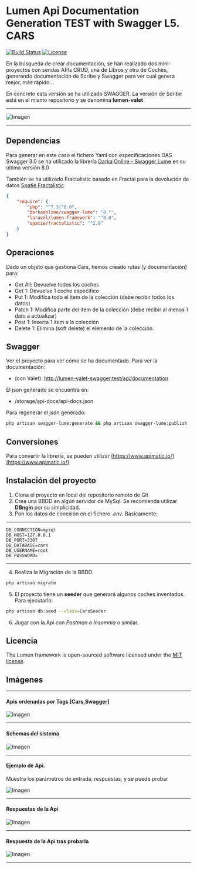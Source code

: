 # Lumen Api Documentation Generation TEST with Swagger L5. CARS

[![Build Status](https://travis-ci.org/laravel/lumen-framework.svg)](https://travis-ci.org/laravel/lumen-framework)
[![License](https://img.shields.io/packagist/l/laravel/framework)](https://packagist.org/packages/laravel/lumen-framework)

En la búsqueda de crear documentación, se han realizado dos mini-proyectos con sendas APIs CRUD, una de Libros y otra de Coches, generando documentación de Scribe y Swagger para ver cuál genera mejor, más rápido...

En concreto esta versión se ha utilizado SWAGGER. La versión de Scribe está en el mismo repositorio y se denomina **lumen-valet**

----

![Imagen](/storage/swagger/imgs/swg1.png)

----
## Dependencias

Para generar en este caso el fichero Yaml con especificaciones OAS Swagger 3.0 se ha utilizado la librería [Darka Online - Swagger Lume](https://github.com/DarkaOnLine/SwaggerLume) en su última versión 8.0

También se ha utilizado Fractalistic basado en Fractal para la devolución de datos [Spatie Fractalistic](https://github.com/spatie/fractalistic)
```json
{
    "require": {
        "php": "^7.3|^8.0",
        "darkaonline/swagger-lume": "8.*",
        "laravel/lumen-framework": "^8.0",
        "spatie/fractalistic": "^2.9"
    }
}
```


## Operaciones

Dado un objeto que gestiona Cars, hemos creado rutas (y documentación) para:

- Get All: Devuelve todos los coches
- Get 1: Devuelve 1 coche específico
- Put 1: Modifica todo el item de la colección (debe recibir todos los datos)
- Patch 1: Modifica parte del item de la colección (debe recibir al menos 1 dato a actualizar)
- Post 1: Inserta 1 item a la colección
- Delete 1: Elimina (soft delete) el elemento de la colección. 

## Swagger

Ver el proyecto para ver cómo se ha documentado. 
Para ver la documentación: 

- (con Valet): http://lumen-valet-swagger.test/api/documentation

El json generado se encuentra en: 

- /storage/api-docs/api-docs.json

Para regenerar el json generado:

```bash
php artisan swagger-lume:generate && php artisan swagger-lume:publish
```

## Conversiones

Para convertir la librería, se pueden utilizar [https://www.apimatic.io/](https://www.apimatic.io/)



## Instalación del proyecto

1. Clona el proyecto en local del repositorio remoto de Git
2. Crea una BBDD en algún servidor de MySql. Se recomienda utilizar **DBngin** por su simplicidad. 
3. Pon los datos de conexión en el fichero *.env*. Básicamente:


----
```
DB_CONNECTION=mysql
DB_HOST=127.0.0.1
DB_PORT=3307
DB_DATABASE=cars
DB_USERNAME=root
DB_PASSWORD=
```
----

4. Realiza la Migración de la BBDD. 
```bash
php artisan migrate
```
5. El proyecto tiene un **seeder** que generará algunos coches inventados. Para ejecutarlo:
```bash
php artisan db:seed --class=CarsSeeder
```
6. Jugar con la Api con *Postman* o *Insomnia* o similar. 


## Licencia

The Lumen framework is open-sourced software licensed under the [MIT license](https://opensource.org/licenses/MIT).

## Imágenes

----

#### Apis ordenadas por Tags [Cars,Swagger]

![Imagen](/storage/swagger/imgs/swg2.png)

----

#### Schemas del sistema

![Imagen](/storage/swagger/imgs/swg3.png)

----

#### Ejemplo de Api. 
Muestra los parámetros de entrada, respuestas, y se puede probar

![Imagen](/storage/swagger/imgs/swg4.png)

----

#### Respuestas de la Api

![Imagen](/storage/swagger/imgs/swg5.png)

----

#### Respuesta de la Api tras probarla

![Imagen](/storage/swagger/imgs/swg6.png)

----
